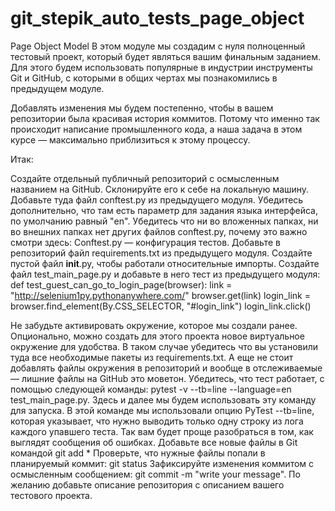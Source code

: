 # git_stepik_auto_tests_page_object
Page Object Model
В этом модуле мы создадим с нуля полноценный тестовый проект, 
который будет являться вашим финальным заданием. Для этого будем 
использовать популярные в индустрии инструменты Git и GitHub, с которыми
 в общих чертах мы познакомились в предыдущем модуле. 

Добавлять изменения мы будем постепенно, чтобы в вашем репозитории 
была красивая история коммитов. Потому что именно так происходит 
написание промышленного кода, а наша задача в этом курсе — максимально 
приблизиться к этому процессу. 

Итак:

Создайте отдельный публичный репозиторий с осмысленным названием на GitHub.
Склонируйте его к себе на локальную машину.
Добавьте туда файл conftest.py из предыдущего модуля. Убедитесь дополнительно, что там есть параметр для задания языка интерфейса, по умолчанию равный "en".
Убедитесь что ни во вложенных папках, ни во внешних папках нет других файлов conftest.py, почему это важно смотри здесь: Conftest.py — конфигурация тестов.
Добавьте в репозиторий файл requirements.txt из предыдущего модуля. 
Создайте пустой файл __init__.py, чтобы работали относительные импорты.
Создайте файл test_main_page.py и добавьте в него тест из предыдущего модуля: 
	def test_guest_can_go_to_login_page(browser):
    link = "http://selenium1py.pythonanywhere.com/"
    browser.get(link)
    login_link = browser.find_element(By.CSS_SELECTOR, "#login_link")
    login_link.click()
	
Не забудьте активировать окружение, которое мы создали ранее. 
Опционально, можно создать для этого проекта новое виртуальное 
окружение для удобства. В таком случае убедитесь что вы установили туда 
все необходимые пакеты из requirements.txt. А еще не стоит добавлять файлы окружения в репозиторий и вообще в отслеживаемые — лишние файлы на GitHub это моветон. 
Убедитесь, что тест работает, с помощью следующей команды: pytest -v --tb=line --language=en test_main_page.py. Здесь и далее мы будем использовать эту команду для запуска. В этой команде мы использовали опцию PyTest --tb=line,
 которая указывает, что нужно выводить только одну строку из лога 
каждого упавшего теста. Так вам будет проще разобраться в том, как 
выглядят сообщения об ошибках. 
Добавьте все новые файлы в Git командой git add *
Проверьте, что нужные файлы попали в планируемый коммит: git status
Зафиксируйте изменения коммитом с осмысленным сообщением: git commit -m "write your message".
По желанию добавьте описание репозитория с описанием вашего тестового проекта.
